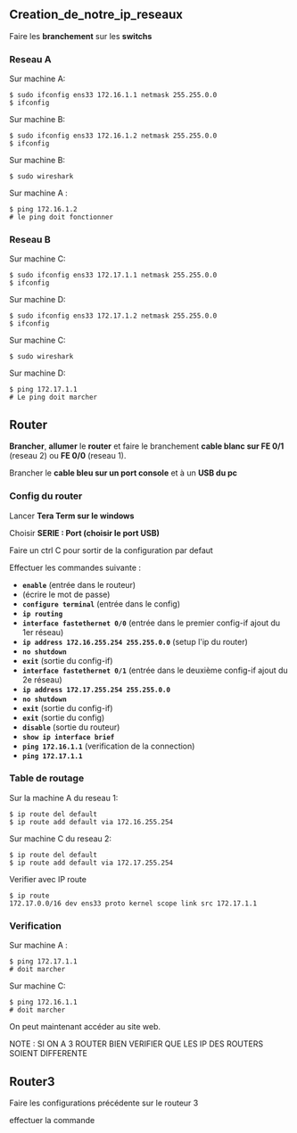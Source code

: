 
## __Creation_de_notre_ip_reseaux__

Faire les **branchement** sur les **switchs**

### Reseau A

Sur machine  A:

```shell
$ sudo ifconfig ens33 172.16.1.1 netmask 255.255.0.0
$ ifconfig
```

Sur machine B:

```shell
$ sudo ifconfig ens33 172.16.1.2 netmask 255.255.0.0
$ ifconfig
```

Sur machine B:

```shell
$ sudo wireshark
```

Sur machine A :

```shell
$ ping 172.16.1.2
# le ping doit fonctionner
```

### Reseau B

Sur machine C:

```shell
$ sudo ifconfig ens33 172.17.1.1 netmask 255.255.0.0
$ ifconfig
```

Sur machine D:

```shell
$ sudo ifconfig ens33 172.17.1.2 netmask 255.255.0.0
$ ifconfig
```

Sur machine C:

```shell
$ sudo wireshark
```

Sur machine D:

```shell
$ ping 172.17.1.1
# Le ping doit marcher
```


## __Router__

**Brancher**, **allumer** le **router** et faire le branchement **cable blanc sur FE 0/1** (reseau 2) ou **FE 0/0** (reseau 1).

Brancher le **cable bleu sur un port console** et à un **USB du pc**

### Config du router

Lancer **Tera Term sur le windows**

Choisir **SERIE : Port (choisir le port USB)**

Faire un ctrl C pour sortir de la configuration par defaut

Effectuer les commandes suivante :

- **`enable`** (entrée dans le routeur)
- (écrire le mot de passe)
- **`configure terminal`** (entrée dans le config)
- **`ip routing`**
- **`interface fastethernet 0/0`** (entrée dans le premier config-if ajout du 1er réseau)
- **`ip address 172.16.255.254 255.255.0.0`** (setup l'ip du router)
- **`no shutdown`**
- **`exit`** (sortie du config-if)
- **`interface fastethernet 0/1`** (entrée dans le deuxième config-if ajout du 2e réseau)
- **`ip address 172.17.255.254 255.255.0.0`**
- **`no shutdown`**
- **`exit`** (sortie du config-if)
- **`exit`** (sortie du config)
- **`disable`** (sortie du routeur)
- **`show ip interface brief`**
- **`ping 172.16.1.1`** (verification de la connection)
- **`ping 172.17.1.1`**

### Table de routage

Sur la machine A du reseau 1:

```shell
$ ip route del default
$ ip route add default via 172.16.255.254
```

Sur machine C du reseau 2:

```shell
$ ip route del default
$ ip route add default via 172.17.255.254
```

Verifier avec IP route

```shell
$ ip route
172.17.0.0/16 dev ens33 proto kernel scope link src 172.17.1.1
```

### Verification

Sur machine A :

```shell
$ ping 172.17.1.1
# doit marcher
```

Sur machine C:

```shell
$ ping 172.16.1.1
# doit marcher
```

On peut maintenant accéder au site web.

NOTE : SI ON A 3 ROUTER BIEN VERIFIER QUE LES IP DES ROUTERS SOIENT DIFFERENTE


## __Router3__

Faire les configurations précédente sur le routeur 3

effectuer la commande 